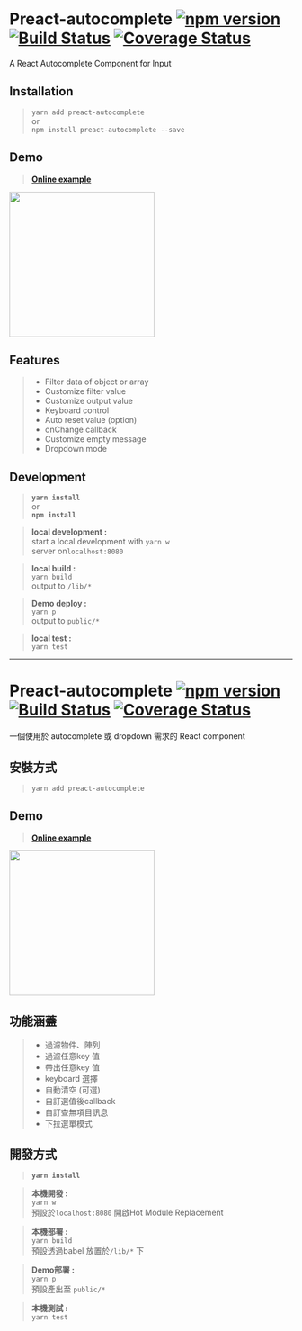 # Preact-autocomplete [![npm version](https://img.shields.io/npm/v/preact-autocomplete.svg?style=flat-square)](https://www.npmjs.com/package/preact-autocomplete) [![Build Status](https://travis-ci.org/jimmy1217/React-AutoComplete.svg?branch=master)](https://travis-ci.org/jimmy1217/React-AutoComplete) [![Coverage Status](https://coveralls.io/repos/github/jimmy1217/React-AutoComplete/badge.svg?branch=master)](https://coveralls.io/github/jimmy1217/React-AutoComplete?branch=master)
A React Autocomplete Component for Input



## Installation 


>```yarn add preact-autocomplete```<br/>
>or<br/>
>```npm install preact-autocomplete --save```<br/>


## Demo 
>**[Online example](https://jimmy1217.github.io/React-AutoComplete/)**

<img src="https://giant.gfycat.com/DapperTenderHogget.gif" width="258" >


## Features 
>- Filter data of object or array 
>- Customize filter value
>- Customize output value
>- Keyboard control
>- Auto reset value (option)
>- onChange callback
>- Customize empty message
>- Dropdown mode



## Development
>**```yarn install```**<br/>
>or<br/>
>**```npm install```**<br/>

>**local development :**  
>start a local development with ```yarn w```<br/>
>server on```localhost:8080```

>**local build :**  
>```yarn build```<br/>
>output to ```/lib/*```

>**Demo deploy :**  
>```yarn p```<br/>
>output to ```public/*```

>**local test :**  
>```yarn test```<br/>

---
# Preact-autocomplete [![npm version](https://img.shields.io/npm/v/preact-autocomplete.svg?style=flat-square)](https://www.npmjs.com/package/preact-autocomplete) [![Build Status](https://travis-ci.org/jimmy1217/React-AutoComplete.svg?branch=master)](https://travis-ci.org/jimmy1217/React-AutoComplete) [![Coverage Status](https://coveralls.io/repos/github/jimmy1217/React-AutoComplete/badge.svg?branch=master)](https://coveralls.io/github/jimmy1217/React-AutoComplete?branch=master)
一個使用於 autocomplete 或 dropdown 需求的 React component



## 安裝方式


>```yarn add preact-autocomplete```


## Demo 
>**[Online example](https://jimmy1217.github.io/React-AutoComplete/)**

<img src="https://giant.gfycat.com/DapperTenderHogget.gif" width="258" >


## 功能涵蓋
>- 過濾物件、陣列
>- 過濾任意key 值
>- 帶出任意key 值
>- keyboard 選擇
>- 自動清空 (可選)
>- 自訂選值後callback
>- 自訂查無項目訊息
>- 下拉選單模式



## 開發方式
>**```yarn install```**<br/>

>**本機開發 :**  
>```yarn w```<br/>
>預設於```localhost:8080``` 開啟Hot Module Replacement

>**本機部署 :**  
>```yarn build```<br/>
>預設透過babel 放置於```/lib/*``` 下

>**Demo部署 :**  
>```yarn p```<br/>
>預設產出至 ```public/*```

>**本機測試 :**  
>```yarn test```<br/>
